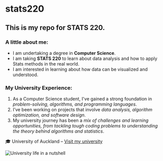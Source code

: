 # stats220

## This is my repo for STATS 220.

### A little about me:

- I am undertaking a degree in **Computer Science**.
- I am taking **STATS 220** to learn about data analysis and how to apply Stats methods in the real world.
- I am interested in learning about how data can be visualized and understood.  


### My University Experience:


1. As a Computer Science student, I've gained a strong foundation in *problem-solving, algorithms, and programming languages*.
2. I’ve been working on projects that involve *data analysis, algorithm optimization, and software design*.
3. My university journey has been a *mix of challenges and learning opportunities, from tackling tough coding problems to understanding the theory behind algorithms and statistics*.


🎓 University of Auckland – [Visit my university](https://www.auckland.ac.nz/en.html)


![University life in a nutshell](https://media.giphy.com/media/v1.Y2lkPTc5MGI3NjExb2huZnF0NW11cjhqdG52emxlNGc5ZGZ4Z2Z6eDAzMWJtbDJtbDJ4MyZlcD12MV9naWZzX3NlYXJjaCZjdD1n/WpF0uxVfGdDSY/giphy.gif)

